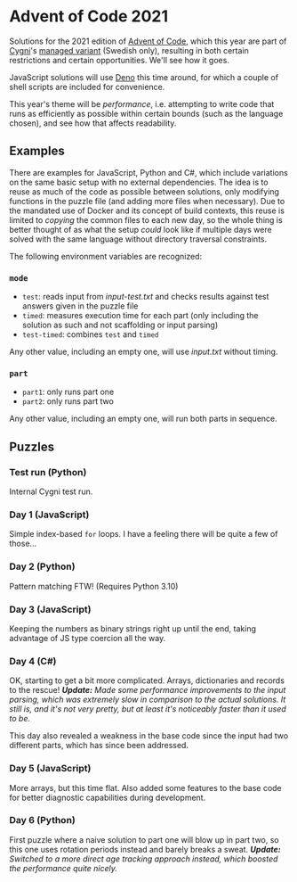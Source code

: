 Advent of Code 2021
===================

Solutions for the 2021 edition of [Advent of Code](https://adventofcode.com/),
which this year are part of [Cygni](https://cygni.se/)'s [managed variant](https://cygni.github.io/aoc/) (Swedish only),
resulting in both certain restrictions and certain opportunities. We'll see how it goes.

JavaScript solutions will use [Deno](https://deno.land) this time around, for which a couple of shell scripts are included for convenience.

This year's theme will be *performance*, i.e. attempting to write code that runs as efficiently as possible within certain bounds (such as the language chosen), and see how that affects readability.


Examples
--------

There are examples for JavaScript, Python and C#, which include variations on the same basic setup with no external dependencies.
The idea is to reuse as much of the code as possible between solutions, only modifying functions in the puzzle file (and adding more files when necessary).
Due to the mandated use of Docker and its concept of build contexts, this reuse is limited to *copying* the common files to each new day,
so the whole thing is better thought of as what the setup *could* look like if multiple days were solved with the same language without directory traversal constraints.

The following environment variables are recognized:

### `mode`

- `test`: reads input from *input-test.txt* and checks results against test answers given in the puzzle file
- `timed`: measures execution time for each part (only including the solution as such and not scaffolding or input parsing)
- `test-timed`: combines `test` and `timed`

Any other value, including an empty one, will use *input.txt* without timing.

### `part`

- `part1`: only runs part one
- `part2`: only runs part two

Any other value, including an empty one, will run both parts in sequence.


Puzzles
-------

### Test run (Python)

Internal Cygni test run.

### Day 1 (JavaScript)

Simple index-based `for` loops. I have a feeling there will be quite a few of those...

### Day 2 (Python)

Pattern matching FTW! (Requires Python 3.10)

### Day 3 (JavaScript)

Keeping the numbers as binary strings right up until the end, taking advantage of JS type coercion all the way.

### Day 4 (C#)

OK, starting to get a bit more complicated. Arrays, dictionaries and records to the rescue!
*__Update:__ Made some performance improvements to the input parsing, which was extremely slow in comparison to the actual solutions. It still is, and it's not very pretty, but at least it's noticeably faster than it used to be.*

This day also revealed a weakness in the base code since the input had two different parts, which has since been addressed.

### Day 5 (JavaScript)

More arrays, but this time flat. Also added some features to the base code for better diagnostic capabilities during development.

### Day 6 (Python)

First puzzle where a naive solution to part one will blow up in part two, so this one uses rotation periods instead and barely breaks a sweat.
*__Update:__ Switched to a more direct age tracking approach instead, which boosted the performance quite nicely.*

